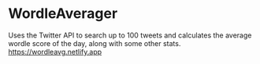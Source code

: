 # WordleAverager
Uses the Twitter API to search up to 100 tweets and calculates the average wordle score of the day, along with some other stats. 
https://wordleavg.netlify.app
